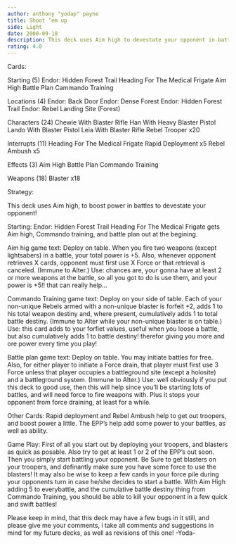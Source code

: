 ```yaml
---
author: anthony "yodap" payne
title: Shoot ’em up
side: Light
date: 2000-09-18
description: This deck uses Aim high to devestate your opponent in battles...
rating: 4.0
---
```

Cards: 

Starting (5)
Endor: Hidden Forest Trail
Heading For The Medical Frigate
Aim High
Battle Plan
Cammando Training

Locations (4)
Endor: Back Door
Endor: Dense Forest
Endor: Hidden Forest Trail
Endor: Rebel Landing Site (Forest)

Characters (24)
Chewie With Blaster Rifle
Han With Heavy Blaster Pistol
Lando With Blaster Pistol
Leia With Blaster Rifle
Rebel Trooper  x20

Interrupts (11)
Heading For The Medical Frigate
Rapid Deployment  x5
Rebel Ambush  x5

Effects (3)
Aim High
Battle Plan
Commando Training

Weapons (18)
Blaster  x18


Strategy: 

This deck uses Aim high, to boost power in battles to devestate your opponent!

Starting:
Endor: Hidden Forest Trail
Heading For The Medical Frigate gets Aim high, Commando training, and battle plan out at the begining.

Aim hig game text: Deploy on table. When you fire two weapons (except lightsabers) in a battle, your total power is +5. Also, whenever opponent retrieves X cards, opponent must first use X Force or that retrieval is canceled. (Immune to Alter.)
Use: chances are, your gonna have at least 2 or more weapons at the battle, so all you got to do is use them, and your power is +5!! that can really help...

Commando Training game text: Deploy on your side of table. Each of your non-unique Rebels armed with a non-unique blaster is forfeit +2, adds 1 to his total weapon destiny and, where present, cumulatively adds 1 to total battle destiny. (Immune to Alter while your non-unique blaster is on table.)
Use: this card adds to your forfiet values, useful when you loose a battle, but also cumulatively adds 1 to battle destiny! therefor giving you more and ore power every time you play!

Battle plan game text: Deploy on table. You may initiate battles for free. Also, for either player to initiate a Force drain, that player must first use 3 Force unless that player occupies a battleground site (except a holosite) and a battleground system. (Immune to Alter.)
Use: well obviously if you put this deck to good use, then this will help since you’ll be starting lots of battles, and will need force to fire weapons with. Plus it stops your opponent from force draining, at least for a while.

Other Cards: Rapid deployment and Rebel Ambush help to get out troopers, and boost power a little.  The EPP’s help add some power to your battles, as well as ability.

Game Play: First of all you start out by deploying your troopers, and blasters as quick as posable. Also try to get at least 1 or 2 of the EPP’s out soon. Then you simply start battling your opponent. Be Sure to get blasters on your troopers, and definantly make sure you have some force to use the blasters! It may also be wise to keep a few cards in your force pile during your opponents turn in case he/she decides to start a battle. With Aim High adding 5 to everybattle, and the cumulative battle destiny thing from Commando Training, you should be able to kill your opponent in a few quick and swift battles!

Please keep in mind, that this deck may have a few bugs in it still, and please give me your comments, i take all comments and suggestions in mind for my future decks, as well as revisions of this one!
-Yoda- 